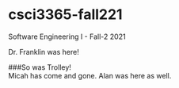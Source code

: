 # csci3365-fall221
 Software Engineering I - Fall-2 2021

 Dr. Franklin was here!

###So was Trolley!	
Micah has come and gone.
Alan was here as well.